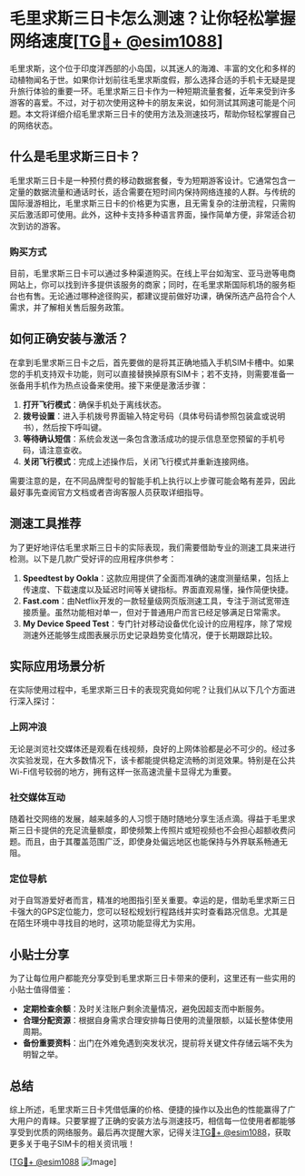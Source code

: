 # 毛里求斯三日卡怎么测速？让你轻松掌握网络速度[[TG💪+ @esim1088](https://t.me/s/esim1088)]

毛里求斯，这个位于印度洋西部的小岛国，以其迷人的海滩、丰富的文化和多样的动植物闻名于世。如果你计划前往毛里求斯度假，那么选择合适的手机卡无疑是提升旅行体验的重要一环。毛里求斯三日卡作为一种短期流量套餐，近年来受到许多游客的喜爱。不过，对于初次使用这种卡的朋友来说，如何测试其网速可能是个问题。本文将详细介绍毛里求斯三日卡的使用方法及测速技巧，帮助你轻松掌握自己的网络状态。

## 什么是毛里求斯三日卡？

毛里求斯三日卡是一种预付费的移动数据套餐，专为短期游客设计。它通常包含一定量的数据流量和通话时长，适合需要在短时间内保持网络连接的人群。与传统的国际漫游相比，毛里求斯三日卡的价格更为实惠，且无需复杂的注册流程，只需购买后激活即可使用。此外，这种卡支持多种语言界面，操作简单方便，非常适合初次到访的游客。

### 购买方式

目前，毛里求斯三日卡可以通过多种渠道购买。在线上平台如淘宝、亚马逊等电商网站上，你可以找到许多提供该服务的商家；同时，在毛里求斯国际机场的服务柜台也有售。无论通过哪种途径购买，都建议提前做好功课，确保所选产品符合个人需求，并了解相关售后服务政策。

## 如何正确安装与激活？

在拿到毛里求斯三日卡之后，首先要做的是将其正确地插入手机SIM卡槽中。如果您的手机支持双卡功能，则可以直接替换掉原有SIM卡；若不支持，则需要准备一张备用手机作为热点设备来使用。接下来便是激活步骤：

1. **打开飞行模式**：确保手机处于离线状态。
2. **拨号设置**：进入手机拨号界面输入特定号码（具体号码请参照包装盒或说明书），然后按下呼叫键。
3. **等待确认短信**：系统会发送一条包含激活成功的提示信息至您预留的手机号码，请注意查收。
4. **关闭飞行模式**：完成上述操作后，关闭飞行模式并重新连接网络。

需要注意的是，在不同品牌型号的智能手机上执行以上步骤可能会略有差异，因此最好事先查阅官方文档或者咨询客服人员获取详细指导。

## 测速工具推荐

为了更好地评估毛里求斯三日卡的实际表现，我们需要借助专业的测速工具来进行检测。以下是几款广受好评的应用程序供参考：

1. **Speedtest by Ookla**：这款应用提供了全面而准确的速度测量结果，包括上传速度、下载速度以及延迟时间等关键指标。界面直观易懂，操作简便快捷。
2. **Fast.com**：由Netflix开发的一款轻量级网页版测速工具，专注于测试宽带连接质量。虽然功能相对单一，但对于普通用户而言已经足够满足日常需求。
3. **My Device Speed Test**：专门针对移动设备优化设计的应用程序，除了常规测速外还能够生成图表展示历史记录趋势变化情况，便于长期跟踪比较。

## 实际应用场景分析

在实际使用过程中，毛里求斯三日卡的表现究竟如何呢？让我们从以下几个方面进行深入探讨：

### 上网冲浪

无论是浏览社交媒体还是观看在线视频，良好的上网体验都是必不可少的。经过多次实验发现，在大多数情况下，该卡都能提供稳定流畅的浏览效果。特别是在公共Wi-Fi信号较弱的地方，拥有这样一张高速流量卡显得尤为重要。

### 社交媒体互动

随着社交网络的发展，越来越多的人习惯于随时随地分享生活点滴。得益于毛里求斯三日卡提供的充足流量额度，即使频繁上传照片或短视频也不会担心超额收费问题。而且，由于其覆盖范围广泛，即使身处偏远地区也能保持与外界联系畅通无阻。

### 定位导航

对于自驾游爱好者而言，精准的地图指引至关重要。幸运的是，借助毛里求斯三日卡强大的GPS定位能力，您可以轻松规划行程路线并实时查看路况信息。尤其是在陌生环境中寻找目的地时，这项功能显得尤为实用。

## 小贴士分享

为了让每位用户都能充分享受到毛里求斯三日卡带来的便利，这里还有一些实用的小贴士值得借鉴：

- **定期检查余额**：及时关注账户剩余流量情况，避免因超支而中断服务。
- **合理分配资源**：根据自身需求合理安排每日使用的流量限额，以延长整体使用周期。
- **备份重要资料**：出门在外难免遇到突发状况，提前将关键文件存储云端不失为明智之举。

## 总结

综上所述，毛里求斯三日卡凭借低廉的价格、便捷的操作以及出色的性能赢得了广大用户的青睐。只要掌握了正确的安装方法与测速技巧，相信每一位使用者都能够享受到优质的网络服务。最后再次提醒大家，记得关注[TG💪+ @esim1088](https://t.me/s/esim1088)，获取更多关于电子SIM卡的相关资讯哦！

[[TG💪+ @esim1088](https://t.me/s/esim1088) ![Image](https://i.postimg.cc/4NQfJmqS/Snipaste-2025-05-13-00-14-12.png)]